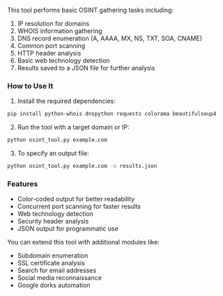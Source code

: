 This tool performs basic OSINT gathering tasks including:

1. IP resolution for domains
2. WHOIS information gathering
3. DNS record enumeration (A, AAAA, MX, NS, TXT, SOA, CNAME)
4. Common port scanning
5. HTTP header analysis
6. Basic web technology detection
7. Results saved to a JSON file for further analysis

### How to Use It

1. Install the required dependencies:
```bash
pip install python-whois dnspython requests colorama beautifulsoup4
```

2. Run the tool with a target domain or IP:
```bash
python osint_tool.py example.com
```

3. To specify an output file:
```bash
python osint_tool.py example.com -o results.json
```

### Features

- Color-coded output for better readability
- Concurrent port scanning for faster results
- Web technology detection
- Security header analysis
- JSON output for programmatic use

You can extend this tool with additional modules like:

- Subdomain enumeration
- SSL certificate analysis
- Search for email addresses
- Social media reconnaissance
- Google dorks automation
